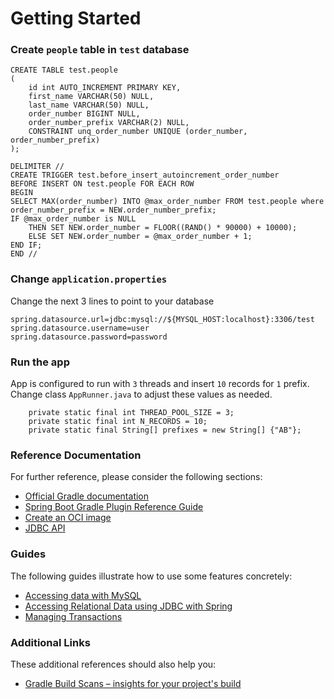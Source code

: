 # Getting Started

### Create `people` table in `test` database
```
CREATE TABLE test.people
(
    id int AUTO_INCREMENT PRIMARY KEY,
    first_name VARCHAR(50) NULL,
    last_name VARCHAR(50) NULL,
    order_number BIGINT NULL,
    order_number_prefix VARCHAR(2) NULL,
    CONSTRAINT unq_order_number UNIQUE (order_number, order_number_prefix)
);

DELIMITER //
CREATE TRIGGER test.before_insert_autoincrement_order_number
BEFORE INSERT ON test.people FOR EACH ROW
BEGIN
SELECT MAX(order_number) INTO @max_order_number FROM test.people where order_number_prefix = NEW.order_number_prefix;
IF @max_order_number is NULL
	THEN SET NEW.order_number = FLOOR((RAND() * 90000) + 10000);
	ELSE SET NEW.order_number = @max_order_number + 1;
END IF;
END //
```

### Change `application.properties`
Change the next 3 lines to point to your database
```
spring.datasource.url=jdbc:mysql://${MYSQL_HOST:localhost}:3306/test
spring.datasource.username=user
spring.datasource.password=password
```

### Run the app
App is configured to run with `3` threads and insert `10` records for `1` prefix.
Change class `AppRunner.java` to adjust these values as needed.

```
    private static final int THREAD_POOL_SIZE = 3;
    private static final int N_RECORDS = 10;
    private static final String[] prefixes = new String[] {"AB"};
```

### Reference Documentation
For further reference, please consider the following sections:

* [Official Gradle documentation](https://docs.gradle.org)
* [Spring Boot Gradle Plugin Reference Guide](https://docs.spring.io/spring-boot/docs/2.5.6/gradle-plugin/reference/html/)
* [Create an OCI image](https://docs.spring.io/spring-boot/docs/2.5.6/gradle-plugin/reference/html/#build-image)
* [JDBC API](https://docs.spring.io/spring-boot/docs/2.5.6/reference/htmlsingle/#boot-features-sql)

### Guides
The following guides illustrate how to use some features concretely:

* [Accessing data with MySQL](https://spring.io/guides/gs/accessing-data-mysql/)
* [Accessing Relational Data using JDBC with Spring](https://spring.io/guides/gs/relational-data-access/)
* [Managing Transactions](https://spring.io/guides/gs/managing-transactions/)

### Additional Links
These additional references should also help you:

* [Gradle Build Scans – insights for your project's build](https://scans.gradle.com#gradle)

